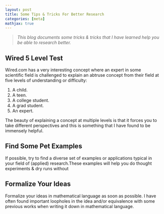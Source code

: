 ```yaml
---
layout: post
title: Some Tips & Tricks For Better Research 
categories: [meta]
mathjax: true
---
```

> *This blog documents some tricks & tricks that I have learned help you be able to research better.*

## Wired 5 Level Test
Wired.com has a very interesting concept where an expert in some scientific field is challenged to explain an abtruse concept from their field at five levels of understanding or difficulty: 
1. A child.
2. A teen.
3. A college student.
4. A grad student. 
5. An expert.

The beauty of explaining a concept at multiple levels is that it forces you to take different perspectives and this is something that I have found to be immensely helpful.


## Find Some Pet Examples
If possible, try to find a diverse set of examples or applications typical in your field of (applied) research.These examples will help you do thought experiments & dry runs without 


## Formalize Your Ideas
Formalize your ideas in mathematical language as soon as possible. I have often found important loopholes in the idea and/or equivalence with some previous works when writing it down in mathematical language.  

